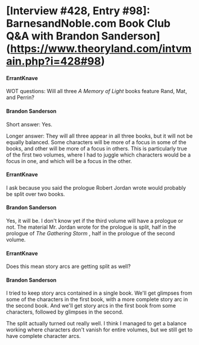 # [Interview #428, Entry #98]: BarnesandNoble.com Book Club Q&A with Brandon Sanderson](https://www.theoryland.com/intvmain.php?i=428#98)

#### ErrantKnave

WOT questions: Will all three
*A Memory of Light*
books feature Rand, Mat, and Perrin?

#### Brandon Sanderson

Short answer: Yes.

Longer answer: They will all three appear in all three books, but it will not be equally balanced. Some characters will be more of a focus in some of the books, and other will be more of a focus in others. This is particularly true of the first two volumes, where I had to juggle which characters would be a focus in one, and which will be a focus in the other.

#### ErrantKnave

I ask because you said the prologue Robert Jordan wrote would probably be split over two books.

#### Brandon Sanderson

Yes, it will be. I don't know yet if the third volume will have a prologue or not. The material Mr. Jordan wrote for the prologue is split, half in the prologue of
*The Gathering Storm*
, half in the prologue of the second volume.

#### ErrantKnave

Does this mean story arcs are getting split as well?

#### Brandon Sanderson

I tried to keep story arcs contained in a single book. We'll get glimpses from some of the characters in the first book, with a more complete story arc in the second book. And we'll get story arcs in the first book from some characters, followed by glimpses in the second.

The split actually turned out really well. I think I managed to get a balance working where characters don't vanish for entire volumes, but we still get to have complete character arcs.

